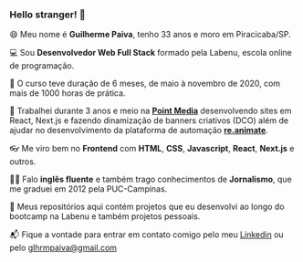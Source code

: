 ### Hello stranger! 👋

😄 Meu nome é **Guilherme Paiva**, tenho 33 anos e moro em Piracicaba/SP.

💻 Sou **Desenvolvedor Web Full Stack** formado pela Labenu, escola online de programação.

🏅 O curso teve duração de 6 meses, de maio à novembro de 2020, com mais de 1000 horas de prática.

🧬 Trabalhei durante 3 anos e meio na **[Point Media](https://www.pointmedia.com.br/)** desenvolvendo sites em React, Next.js e fazendo dinamização de banners criativos (DCO) além de ajudar no desenvolvimento da plataforma de automação **[re.animate](https://reanimate.pointmedia.com.br/)**.

👓 Me viro bem no **Frontend** com **HTML**, **CSS**, **Javascript**, **React**, **Next.js** e outros.

🤹‍♂️ Falo **inglês fluente** e também trago conhecimentos de **Jornalismo**, que me graduei em 2012 pela PUC-Campinas.

🧪 Meus repositórios aqui contém projetos que eu desenvolvi ao longo do bootcamp na Labenu e também projetos pessoais.

📬 Fique a vontade para entrar em contato comigo pelo meu [Linkedin](https://www.linkedin.com/in/glhermepaiva/) ou pelo glhrmpaiva@gmail.com
